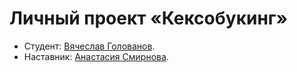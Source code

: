 # Личный проект «Кексобукинг»

* Студент: [Вячеслав Голованов](https://up.htmlacademy.ru/javascript/22/user/657705).
* Наставник: [Анастасия Смирнова](https://htmlacademy.ru/profile/id232838).
